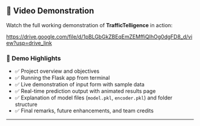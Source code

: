 ## 🎥 Video Demonstration

Watch the full working demonstration of **TrafficTelligence** in action:

 https://drive.google.com/file/d/1pBLGbGkZBEqEmZEMffiQIhOg0dgFD8_d/view?usp=drive_link


### 📝 **Demo Highlights**

- ✅ Project overview and objectives
- ✅ Running the Flask app from terminal
- ✅ Live demonstration of input form with sample data
- ✅ Real-time prediction output with animated results page
- ✅ Explanation of model files (`model.pkl`, `encoder.pkl`) and folder structure
- ✅ Final remarks, future enhancements, and team credits

---

